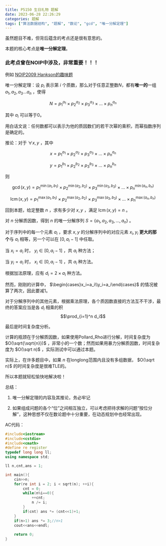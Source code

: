 ```yaml
---
title: P5150 生日礼物 题解
date: 2023-06-28 22:26:29
categories: 题解
tags: ["算法数据结构", "题解", "数论", "gcd", "唯一分解定理"]
---
```


虽然题目不难，但背后蕴含的考点还是很有意思的。

本题的核心考点是**唯一分解定理**。

### 此考点曾在NOIP中涉及，非常重要！！！

例如 [NOIP2009 Hankson的趣味题](https://www.luogu.com.cn/problem/P1072)

唯一分解定理：设 $p_i$ 表示第 $i$ 个质数，那么对于任意正整数$N$，都有**唯一的**一组 $a_1,a_2,a_3\dots a_n$ ，使得

$$N=p_1^{a_1}\times p_2^{a_2}\times p_3^{a_3}\times\dots\times p_n^{a_n}$$

其中 $a_i$ 可以等于$0$。

用白话文说：任何数都可以表示为他的质因数们的若干次幂的乘积，而幂指数序列是确定的。

推论：对于 $\forall x,y$ ，其中

$$x=p_1^{a_1}\times p_2^{a_2}\times p_3^{a_3}\times\dots\times p_n^{a_n}$$

$$y=p_1^{b_1}\times p_2^{b_2}\times p_3^{b_3}\times\dots\times p_n^{b_n}$$

则

$$\gcd(x,y)=p_1^{\min(a_1,b_1)}\times p_2^{\min(a_2,b_2)}\times p_3^{\min(a_3,b_3)}\times\dots\times p_n^{\min(a_n,b_n)}$$

$$\operatorname{lcm}(x,y)=p_1^{\max(a_1,b_1)}\times p_2^{\max(a_2,b_2)}\times p_3^{\max(a_3,b_3)}\times\dots\times p_n^{\max(a_n,b_n)}$$

回到本题，给定整数 $n$ ，求有多少对 $x,y$ ，满足 $\operatorname{lcm}(x,y)=n$ 。

对 $n$ 分解质因数，得到 $n$ 的唯一分解序列 $S=\{a_1,a_2,a_3,\dots,a_n\}$ 。

对于序列中的每一个元素 $a_i$ ，要求 $x,y$ 的分解序列中的对应元素 $x_i,y_i$ **更大的那个**与 $a_i$ 相等，另一个可以在 $[0,a_i-1]$ 中任取。

当 $x_i=a_i$ 时， $y_i\in[0,a_i-1]$ ，共 $a_i$ 种方法；

当 $y_i=a_i$ 时， $x_i\in[0,a_i-1]$ ，共 $a_i$ 种方法。

根据加法原理，应有 $d_i=2\times a_i$ 种方法。

然而，刚刚的计算中， $\begin{cases}x_i=a_i\\y_i=a_i\end{cases}$ 的情况被算了两次，因此要减1。

对于分解序列中的其他元素，根据乘法原理，各个质因数直接的方法互不干涉，最终的答案应当是各 $d_i$ 相乘的积
$$\prod_{i=1}^n d_i$$

最后是时间复杂度分析。

计算的瓶颈在于分解质因数，如果使用Pollard_Rho进行分解，时间复杂度为 $O(\sqrt{\sqrt{n}})$ ，非常小的一个数；然而如果用暴力分解质因数，时间复杂度为 $O(\sqrt n)$ ，实际测试中可以通过本题。

实际上，在许多题目中，如果 $n$ 在longlong范围内且没有多组数据， $O(\sqrt n)$ 的时间复杂度是很难TLE的。

所以本题就轻松愉快地解决啦！

总结：

1. 唯一分解定理的内容及其推论，务必牢记

2. 如果组成问题的各个“位”之间相互独立，可以考虑把待求解的问题“按位分解”，这种思想不仅在数论题中十分重要，在动态规划中也经常出现。

AC代码：

```cpp
#include<iostream>
#include<cstdio>
#include<cmath>
#define re register
typedef long long ll;
using namespace std;

ll n,cnt,ans = 1;

int main(){
	cin>>n;
	for(re int i = 2; i < sqrt(n); ++i){
		cnt = 0;
		while(n%i==0){
			++cnt;
			n /= i;
		}
		if(cnt) ans *= (cnt<<1)+1;
	}
	if(n>1) ans *= 3;//n>1
	cout<<ans<<endl;
	
	return 0;
}
```
